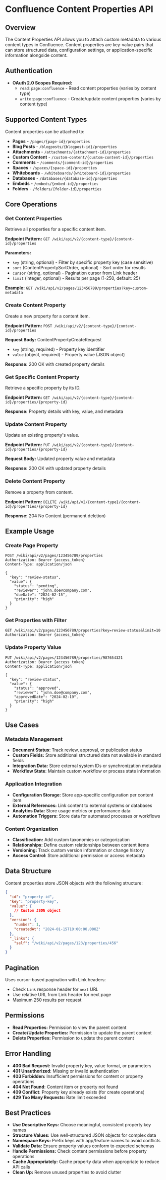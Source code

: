 # Confluence Content Properties API

## Overview
The Content Properties API allows you to attach custom metadata to various content types in Confluence. Content properties are key-value pairs that can store structured data, configuration settings, or application-specific information alongside content.

## Authentication
- **OAuth 2.0 Scopes Required:**
  - `read:page:confluence` - Read content properties (varies by content type)
  - `write:page:confluence` - Create/update content properties (varies by content type)

## Supported Content Types
Content properties can be attached to:
- **Pages** - `/pages/{page-id}/properties`
- **Blog Posts** - `/blogposts/{blogpost-id}/properties`
- **Attachments** - `/attachments/{attachment-id}/properties`
- **Custom Content** - `/custom-content/{custom-content-id}/properties`
- **Comments** - `/comments/{comment-id}/properties`
- **Spaces** - `/spaces/{space-id}/properties`
- **Whiteboards** - `/whiteboards/{whiteboard-id}/properties`
- **Databases** - `/databases/{database-id}/properties`
- **Embeds** - `/embeds/{embed-id}/properties`
- **Folders** - `/folders/{folder-id}/properties`

## Core Operations

### Get Content Properties
Retrieve all properties for a specific content item.

**Endpoint Pattern:** `GET /wiki/api/v2/{content-type}/{content-id}/properties`

**Parameters:**
- `key` (string, optional) - Filter by specific property key (case sensitive)
- `sort` (ContentPropertySortOrder, optional) - Sort order for results
- `cursor` (string, optional) - Pagination cursor from Link header
- `limit` (integer, optional) - Results per page (1-250, default: 25)

**Example:** `GET /wiki/api/v2/pages/123456789/properties?key=custom-metadata`

### Create Content Property
Create a new property for a content item.

**Endpoint Pattern:** `POST /wiki/api/v2/{content-type}/{content-id}/properties`

**Request Body:** ContentPropertyCreateRequest
- `key` (string, required) - Property key identifier
- `value` (object, required) - Property value (JSON object)

**Response:** 200 OK with created property details

### Get Specific Content Property
Retrieve a specific property by its ID.

**Endpoint Pattern:** `GET /wiki/api/v2/{content-type}/{content-id}/properties/{property-id}`

**Response:** Property details with key, value, and metadata

### Update Content Property
Update an existing property's value.

**Endpoint Pattern:** `PUT /wiki/api/v2/{content-type}/{content-id}/properties/{property-id}`

**Request Body:** Updated property value and metadata

**Response:** 200 OK with updated property details

### Delete Content Property
Remove a property from content.

**Endpoint Pattern:** `DELETE /wiki/api/v2/{content-type}/{content-id}/properties/{property-id}`

**Response:** 204 No Content (permanent deletion)

## Example Usage

### Create Page Property
```http
POST /wiki/api/v2/pages/123456789/properties
Authorization: Bearer {access_token}
Content-Type: application/json

{
  "key": "review-status",
  "value": {
    "status": "pending",
    "reviewer": "john.doe@company.com",
    "dueDate": "2024-02-15",
    "priority": "high"
  }
}
```

### Get Properties with Filter
```http
GET /wiki/api/v2/pages/123456789/properties?key=review-status&limit=10
Authorization: Bearer {access_token}
```

### Update Property Value
```http
PUT /wiki/api/v2/pages/123456789/properties/987654321
Authorization: Bearer {access_token}
Content-Type: application/json

{
  "key": "review-status",
  "value": {
    "status": "approved",
    "reviewer": "john.doe@company.com",
    "approvedDate": "2024-02-10",
    "priority": "high"
  }
}
```

## Use Cases

### Metadata Management
- **Document Status:** Track review, approval, or publication status
- **Custom Fields:** Store additional structured data not available in standard fields
- **Integration Data:** Store external system IDs or synchronization metadata
- **Workflow State:** Maintain custom workflow or process state information

### Application Integration
- **Configuration Storage:** Store app-specific configuration per content item
- **External References:** Link content to external systems or databases
- **Analytics Data:** Store usage metrics or performance data
- **Automation Triggers:** Store data for automated processes or workflows

### Content Organization
- **Classification:** Add custom taxonomies or categorization
- **Relationships:** Define custom relationships between content items
- **Versioning:** Track custom version information or change history
- **Access Control:** Store additional permission or access metadata

## Data Structure
Content properties store JSON objects with the following structure:
```json
{
  "id": "property-id",
  "key": "property-key",
  "value": {
    // Custom JSON object
  },
  "version": {
    "number": 1,
    "createdAt": "2024-01-15T10:00:00.000Z"
  },
  "_links": {
    "self": "/wiki/api/v2/pages/123/properties/456"
  }
}
```

## Pagination
Uses cursor-based pagination with Link headers:
- Check `Link` response header for `next` URL
- Use relative URL from Link header for next page
- Maximum 250 results per request

## Permissions
- **Read Properties:** Permission to view the parent content
- **Create/Update Properties:** Permission to update the parent content
- **Delete Properties:** Permission to update the parent content

## Error Handling
- **400 Bad Request:** Invalid property key, value format, or parameters
- **401 Unauthorized:** Missing or invalid authentication
- **403 Forbidden:** Insufficient permissions for content or property operations
- **404 Not Found:** Content item or property not found
- **409 Conflict:** Property key already exists (for create operations)
- **429 Too Many Requests:** Rate limit exceeded

## Best Practices
- **Use Descriptive Keys:** Choose meaningful, consistent property key names
- **Structure Values:** Use well-structured JSON objects for complex data
- **Namespace Keys:** Prefix keys with app/feature names to avoid conflicts
- **Validate Data:** Ensure property values conform to expected schemas
- **Handle Permissions:** Check content permissions before property operations
- **Cache Appropriately:** Cache property data when appropriate to reduce API calls
- **Clean Up:** Remove unused properties to avoid clutter
